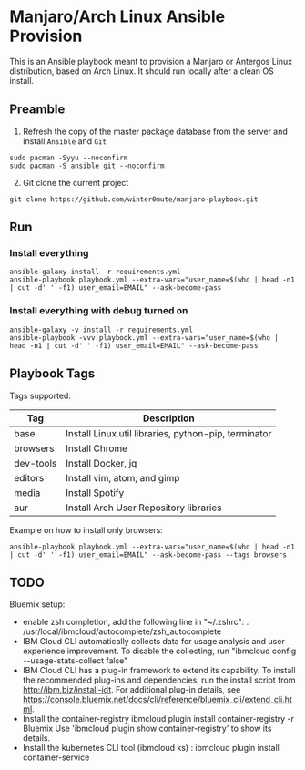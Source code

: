 # Manjaro/Arch Linux Ansible Provision

This is an Ansible playbook meant to provision a Manjaro or Antergos Linux distribution,
based on Arch Linux. It should run locally after a clean OS install.

## Preamble

1. Refresh the copy of the master package database from the server and install `Ansible` and `Git`
```
sudo pacman -Syyu --noconfirm
sudo pacman -S ansible git --noconfirm
```

2. Git clone the current project
```
git clone https://github.com/winter0mute/manjaro-playbook.git
```

## Run

### Install everything
```
ansible-galaxy install -r requirements.yml
ansible-playbook playbook.yml --extra-vars="user_name=$(who | head -n1 | cut -d' ' -f1) user_email=EMAIL" --ask-become-pass
```

### Install everything with debug turned on
```
ansible-galaxy -v install -r requirements.yml
ansible-playbook -vvv playbook.yml --extra-vars="user_name=$(who | head -n1 | cut -d' ' -f1) user_email=EMAIL" --ask-become-pass
```

## Playbook Tags

Tags supported:

| Tag       | Description                                                             |
|-----------|-------------------------------------------------------------------------|
| base      | Install Linux util libraries, python-pip, terminator                    |
| browsers  | Install Chrome                                                          |
| dev-tools | Install Docker, jq                                                      |
| editors   | Install vim, atom, and gimp                                             |
| media     | Install Spotify                                                         |
| aur       | Install Arch User Repository libraries                                  |

Example on how to install only browsers:
```
ansible-playbook playbook.yml --extra-vars="user_name=$(who | head -n1 | cut -d' ' -f1) user_email=EMAIL" --ask-become-pass --tags browsers
```

## TODO

Bluemix setup:
 * enable zsh completion, add the following line in "~/.zshrc":
   . /usr/local/ibmcloud/autocomplete/zsh_autocomplete
 * IBM Cloud CLI automatically collects data for usage analysis and user experience improvement. To disable the collecting, run "ibmcloud config --usage-stats-collect false"
 * IBM Cloud CLI has a plug-in framework to extend its capability. To install the recommended plug-ins and dependencies, run the install script from http://ibm.biz/install-idt. For additional plug-in details, see https://console.bluemix.net/docs/cli/reference/bluemix_cli/extend_cli.html.
 * Install the container-registry ibmcloud plugin install container-registry -r Bluemix
   Use 'ibmcloud plugin show container-registry' to show its details.
 * Install the kubernetes CLI tool (ibmcloud ks) : ibmcloud plugin install container-service
